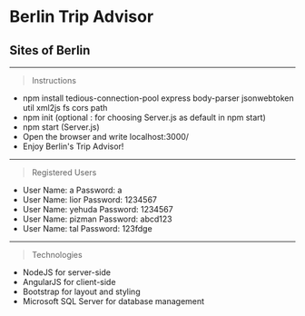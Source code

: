 # Berlin Trip Advisor
## Sites of Berlin

---

> Instructions

- npm install tedious-connection-pool express body-parser jsonwebtoken util xml2js fs cors path
- npm init (optional : for choosing Server.js as default in npm start)
- npm start (Server.js)
- Open the browser and write localhost:3000/
- Enjoy Berlin's Trip Advisor!

---

> Registered Users

- User Name: a         Password: a
- User Name: lior      Password: 1234567
- User Name: yehuda    Password: 1234567
- User Name: pizman    Password: abcd123
- User Name: tal       Password: 123fdge

---

> Technologies

- NodeJS for server-side 
- AngularJS for client-side 
- Bootstrap for layout and styling
- Microsoft SQL Server for database management


